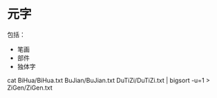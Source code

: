 # 元字

包括：
* 笔画
* 部件
* 独体字

cat BiHua/BiHua.txt BuJian/BuJian.txt DuTiZi/DuTiZi.txt | bigsort -u=1 > ZiGen/ZiGen.txt
